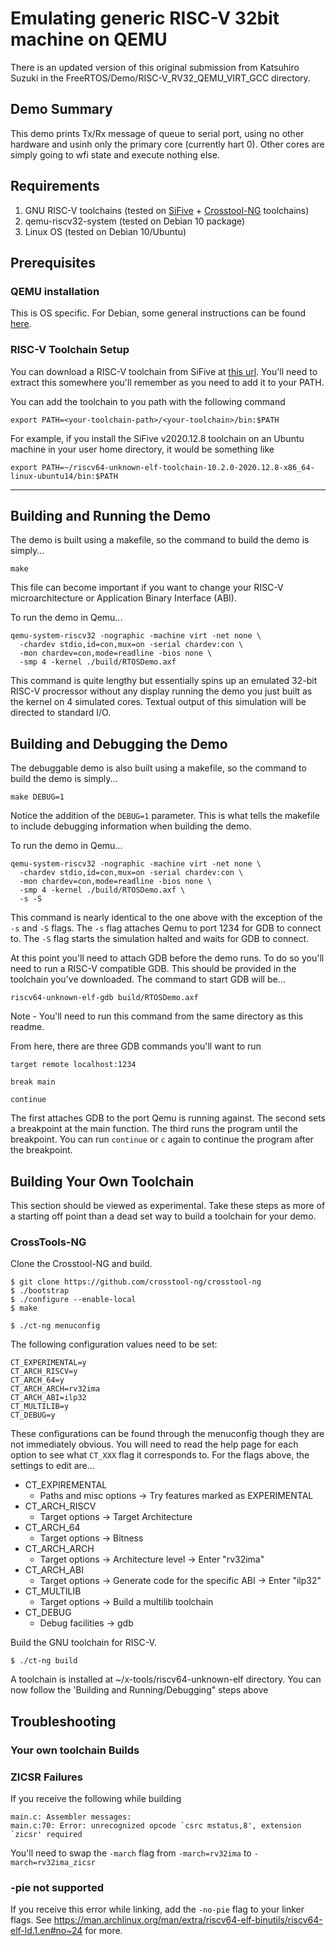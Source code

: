 # Emulating generic RISC-V 32bit machine on QEMU

There is an updated version of this original submission from Katsuhiro Suzuki in
the FreeRTOS/Demo/RISC-V_RV32_QEMU_VIRT_GCC directory.

## Demo Summary

This demo prints Tx/Rx message of queue to serial port, using no other hardware
and usinh only the primary core (currently hart 0). Other cores are simply going
to wfi state and execute nothing else.

## Requirements

1. GNU RISC-V toolchains (tested on [SiFive](https://www.sifive.com/software) +
   [Crosstool-NG](https://github.com/crosstool-ng/crosstool-ng) toolchains)
1. qemu-riscv32-system (tested on Debian 10 package)
1. Linux OS (tested on Debian 10/Ubuntu)

## Prerequisites

### QEMU installation

This is OS specific. For Debian, some general instructions can be found
[here](https://wiki.debian.org/RISC-V/32).

### RISC-V Toolchain Setup

You can download a RISC-V toolchain from SiFive at
[this url](https://www.sifive.com/software). You'll need to extract this
somewhere you'll remember as you need to add it to your PATH.

You can add the toolchain to you path with the following command

```
export PATH=<your-toolchain-path>/<your-toolchain>/bin:$PATH
```

For example, if you install the SiFive v2020.12.8 toolchain on an Ubuntu machine
in your user home directory, it would be something like

```
export PATH=~/riscv64-unknown-elf-toolchain-10.2.0-2020.12.8-x86_64-linux-ubuntu14/bin:$PATH
```

---

## Building and Running the Demo

The demo is built using a makefile, so the command to build the demo is
simply...

```
make
```

This file can become important if you want to change your RISC-V
microarchitecture or Application Binary Interface (ABI).

To run the demo in Qemu...

```
qemu-system-riscv32 -nographic -machine virt -net none \
  -chardev stdio,id=con,mux=on -serial chardev:con \
  -mon chardev=con,mode=readline -bios none \
  -smp 4 -kernel ./build/RTOSDemo.axf
```

This command is quite lengthy but essentially spins up an emulated 32-bit RISC-V
procressor without any display running the demo you just built as the kernel on
4 simulated cores. Textual output of this simulation will be directed to
standard I/O.

## Building and Debugging the Demo

The debuggable demo is also built using a makefile, so the command to build the
demo is simply...

```
make DEBUG=1
```

Notice the addition of the `DEBUG=1` parameter. This is what tells the makefile
to include debugging information when building the demo.

To run the demo in Qemu...

```
qemu-system-riscv32 -nographic -machine virt -net none \
  -chardev stdio,id=con,mux=on -serial chardev:con \
  -mon chardev=con,mode=readline -bios none \
  -smp 4 -kernel ./build/RTOSDemo.axf \
  -s -S
```

This command is nearly identical to the one above with the exception of the `-s`
and `-S` flags. The `-s` flag attaches Qemu to port 1234 for GDB to connect to.
The `-S` flag starts the simulation halted and waits for GDB to connect.

At this point you'll need to attach GDB before the demo runs. To do so you'll
need to run a RISC-V compatible GDB. This should be provided in the toolchain
you've downloaded. The command to start GDB will be...

```
riscv64-unknown-elf-gdb build/RTOSDemo.axf
```

Note - You'll need to run this command from the same directory as this readme.

From here, there are three GDB commands you'll want to run

```
target remote localhost:1234

break main

continue
```

The first attaches GDB to the port Qemu is running against. The second sets a
breakpoint at the main function. The third runs the program until the
breakpoint. You can run `continue` or `c` again to continue the program after
the breakpoint.

## Building Your Own Toolchain

This section should be viewed as experimental. Take these steps as more of a
starting off point than a dead set way to build a toolchain for your demo.

### CrossTools-NG

Clone the Crosstool-NG and build.

```
$ git clone https://github.com/crosstool-ng/crosstool-ng
$ ./bootstrap
$ ./configure --enable-local
$ make

$ ./ct-ng menuconfig
```

The following configuration values need to be set:

```
CT_EXPERIMENTAL=y
CT_ARCH_RISCV=y
CT_ARCH_64=y
CT_ARCH_ARCH=rv32ima
CT_ARCH_ABI=ilp32
CT_MULTILIB=y
CT_DEBUG=y
```

These configurations can be found through the menuconfig though they are not
immediately obvious. You will need to read the help page for each option to see
what `CT_XXX` flag it corresponds to. For the flags above, the settings to edit
are...

-   CT_EXPIREMENTAL
    -   Paths and misc options -> Try features marked as EXPERIMENTAL
-   CT_ARCH_RISCV
    -   Target options -> Target Architecture
-   CT_ARCH_64
    -   Target options -> Bitness
-   CT_ARCH_ARCH
    -   Target options -> Architecture level -> Enter "rv32ima"
-   CT_ARCH_ABI
    -   Target options -> Generate code for the specific ABI -> Enter "ilp32"
-   CT_MULTILIB
    -   Target options -> Build a multilib toolchain
-   CT_DEBUG
    -   Debug facilities -> gdb

Build the GNU toolchain for RISC-V.

```
$ ./ct-ng build
```

A toolchain is installed at ~/x-tools/riscv64-unknown-elf directory. You can now
follow the 'Building and Running/Debugging" steps above

## Troubleshooting

### Your own toolchain Builds

### ZICSR Failures

If you receive the following while building

```
main.c: Assembler messages:
main.c:70: Error: unrecognized opcode `csrc mstatus,8', extension `zicsr' required
```

You'll need to swap the `-march` flag from `-march=rv32ima` to
`-march=rv32ima_zicsr`

### -pie not supported

If you receive this error while linking, add the `-no-pie` flag to your linker
flags. See
https://man.archlinux.org/man/extra/riscv64-elf-binutils/riscv64-elf-ld.1.en#no~24
for more.

